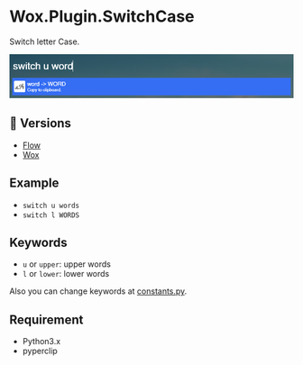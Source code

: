 # Wox.Plugin.SwitchCase

Switch letter Case.

![](assets/example.png)

## :bookmark: Versions

- [Flow](https://github.com/Zeroto521/Wox.Plugin.SwitchCase/tree/master)
- [Wox](https://github.com/Zeroto521/Wox.Plugin.SwitchCase/tree/wox)

## Example

- `switch u words`
- `switch l WORDS`

## Keywords

- `u` or `upper`: upper words
- `l` or `lower`: lower words

Also you can change keywords at [constants.py](switchcase/constants.py).

## Requirement

- Python3.x
- pyperclip

